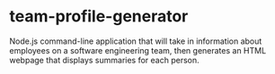 # team-profile-generator
Node.js command-line application that will take in information about employees on a software engineering team, then generates an HTML webpage that displays summaries for each person. 
